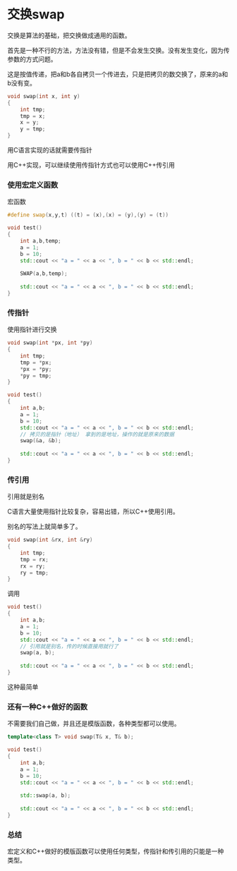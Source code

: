 # 交换swap

交换是算法的基础，把交换做成通用的函数。

首先是一种不行的方法，方法没有错，但是不会发生交换。没有发生变化，因为传参数的方式问题。

这是按值传递，把a和b各自拷贝一个传进去，只是把拷贝的数交换了，原来的a和b没有变。

```c++
void swap(int x, int y)
{
    int tmp;
    tmp = x;
    x = y;
    y = tmp;
}
```

用C语言实现的话就需要传指针

用C++实现，可以继续使用传指针方式也可以使用C++传引用

### 使用宏定义函数

宏函数

```c++
#define swap(x,y,t) ((t) = (x),(x) = (y),(y) = (t))
```

```c++
void test()
{
    int a,b,temp;
    a = 1;
    b = 10;
    std::cout << "a = " << a << ", b = " << b << std::endl;
    
    SWAP(a,b,temp);
    
    std::cout << "a = " << a << ", b = " << b << std::endl;
}
```

### 传指针

使用指针进行交换

```c++
void swap(int *px, int *py)
{
    int tmp;
    tmp = *px;
    *px = *py;
    *py = tmp;
}
```

```c++
void test()
{
    int a,b;
    a = 1;
    b = 10;
    std::cout << "a = " << a << ", b = " << b << std::endl;
    // 拷贝的是指针（地址） 拿到的是地址，操作的就是原来的数据
    swap(&a, &b);
    
    std::cout << "a = " << a << ", b = " << b << std::endl;
}
```

### 传引用

引用就是别名

C语言大量使用指针比较复杂，容易出错，所以C++使用引用。

别名的写法上就简单多了。

```c++
void swap(int &rx, int &ry)
{
    int tmp;
    tmp = rx;
    rx = ry;
    ry = tmp;
}
```

调用

```c++
void test()
{
    int a,b;
    a = 1;
    b = 10;
    std::cout << "a = " << a << ", b = " << b << std::endl;
    // 引用就是别名，传的时候直接用就行了
    swap(a, b);
    
    std::cout << "a = " << a << ", b = " << b << std::endl;
}
```

这种最简单

### 还有一种C++做好的函数

不需要我们自己做，并且还是模版函数，各种类型都可以使用。

```c++
template<class T> void swap(T& x, T& b);
```

```c++
void test()
{
    int a,b;
    a = 1;
    b = 10;
    std::cout << "a = " << a << ", b = " << b << std::endl;
    
    std::swap(a, b);
    
    std::cout << "a = " << a << ", b = " << b << std::endl;
}
```

### 总结

宏定义和C++做好的模版函数可以使用任何类型，传指针和传引用的只能是一种类型。